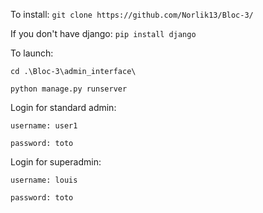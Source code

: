 To install: 
`git clone https://github.com/Norlik13/Bloc-3/`

If you don't have django:
`pip install django`


To launch:

`cd .\Bloc-3\admin_interface\`

`python manage.py runserver `



Login for standard admin:

`username: user1`

`password: toto`


Login for superadmin:

`username: louis`

`password: toto`

